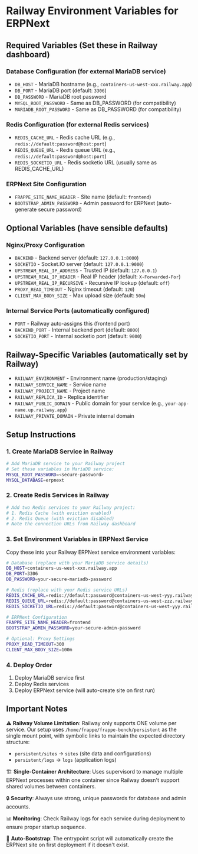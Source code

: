 # Railway Environment Variables for ERPNext

## Required Variables (Set these in Railway dashboard)

### Database Configuration (for external MariaDB service)
- `DB_HOST` - MariaDB hostname (e.g., `containers-us-west-xxx.railway.app`)
- `DB_PORT` - MariaDB port (default: `3306`)
- `DB_PASSWORD` - MariaDB root password
- `MYSQL_ROOT_PASSWORD` - Same as DB_PASSWORD (for compatibility)
- `MARIADB_ROOT_PASSWORD` - Same as DB_PASSWORD (for compatibility)

### Redis Configuration (for external Redis services)
- `REDIS_CACHE_URL` - Redis cache URL (e.g., `redis://default:password@host:port`)
- `REDIS_QUEUE_URL` - Redis queue URL (e.g., `redis://default:password@host:port`) 
- `REDIS_SOCKETIO_URL` - Redis socketio URL (usually same as REDIS_CACHE_URL)

### ERPNext Site Configuration
- `FRAPPE_SITE_NAME_HEADER` - Site name (default: `frontend`)
- `BOOTSTRAP_ADMIN_PASSWORD` - Admin password for ERPNext (auto-generate secure password)

## Optional Variables (have sensible defaults)

### Nginx/Proxy Configuration
- `BACKEND` - Backend server (default: `127.0.0.1:8000`)
- `SOCKETIO` - Socket.IO server (default: `127.0.0.1:9000`) 
- `UPSTREAM_REAL_IP_ADDRESS` - Trusted IP (default: `127.0.0.1`)
- `UPSTREAM_REAL_IP_HEADER` - Real IP header (default: `X-Forwarded-For`)
- `UPSTREAM_REAL_IP_RECURSIVE` - Recursive IP lookup (default: `off`)
- `PROXY_READ_TIMEOUT` - Nginx timeout (default: `120`)
- `CLIENT_MAX_BODY_SIZE` - Max upload size (default: `50m`)

### Internal Service Ports (automatically configured)
- `PORT` - Railway auto-assigns this (frontend port)
- `BACKEND_PORT` - Internal backend port (default: `8000`)
- `SOCKETIO_PORT` - Internal socketio port (default: `9000`)

## Railway-Specific Variables (automatically set by Railway)
- `RAILWAY_ENVIRONMENT` - Environment name (production/staging)
- `RAILWAY_SERVICE_NAME` - Service name
- `RAILWAY_PROJECT_NAME` - Project name
- `RAILWAY_REPLICA_ID` - Replica identifier
- `RAILWAY_PUBLIC_DOMAIN` - Public domain for your service (e.g., `your-app-name.up.railway.app`)
- `RAILWAY_PRIVATE_DOMAIN` - Private internal domain

## Setup Instructions

### 1. Create MariaDB Service in Railway
```bash
# Add MariaDB service to your Railway project
# Set these variables in MariaDB service:
MYSQL_ROOT_PASSWORD=<secure-password>
MYSQL_DATABASE=erpnext
```

### 2. Create Redis Services in Railway
```bash
# Add two Redis services to your Railway project:
# 1. Redis Cache (with eviction enabled)
# 2. Redis Queue (with eviction disabled)
# Note the connection URLs from Railway dashboard
```

### 3. Set Environment Variables in ERPNext Service
Copy these into your Railway ERPNext service environment variables:

```bash
# Database (replace with your MariaDB service details)
DB_HOST=containers-us-west-xxx.railway.app
DB_PORT=3306
DB_PASSWORD=your-secure-mariadb-password

# Redis (replace with your Redis service URLs)
REDIS_CACHE_URL=redis://default:password@containers-us-west-yyy.railway.app:port
REDIS_QUEUE_URL=redis://default:password@containers-us-west-zzz.railway.app:port
REDIS_SOCKETIO_URL=redis://default:password@containers-us-west-yyy.railway.app:port

# ERPNext Configuration
FRAPPE_SITE_NAME_HEADER=frontend
BOOTSTRAP_ADMIN_PASSWORD=your-secure-admin-password

# Optional: Proxy Settings
PROXY_READ_TIMEOUT=300
CLIENT_MAX_BODY_SIZE=100m
```

### 4. Deploy Order
1. Deploy MariaDB service first
2. Deploy Redis services 
3. Deploy ERPNext service (will auto-create site on first run)

## Important Notes

⚠️ **Railway Volume Limitation**: Railway only supports ONE volume per service. Our setup uses `/home/frappe/frappe-bench/persistent` as the single mount point, with symbolic links to maintain the expected directory structure:
- `persistent/sites` → `sites` (site data and configurations)
- `persistent/logs` → `logs` (application logs)

🏗️ **Single-Container Architecture**: Uses supervisord to manage multiple ERPNext processes within one container since Railway doesn't support shared volumes between containers.

🔒 **Security**: Always use strong, unique passwords for database and admin accounts.

📊 **Monitoring**: Check Railway logs for each service during deployment to ensure proper startup sequence.

🔄 **Auto-Bootstrap**: The entrypoint script will automatically create the ERPNext site on first deployment if it doesn't exist.
